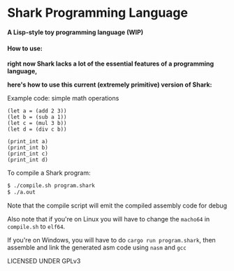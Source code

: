 # Shark Programming Language

**A Lisp-style toy programming language (WIP)**

#### How to use:
**right now Shark lacks a lot of the essential features of a programming language,**

**here's how to use this current (extremely primitive) version of Shark:**

Example code: simple math operations

```
(let a = (add 2 3))
(let b = (sub a 1))
(let c = (mul 3 b))
(let d = (div c b))

(print_int a)
(print_int b)
(print_int c)
(print_int d)
```

To compile a Shark program:

``` Bash
$ ./compile.sh program.shark
$ ./a.out
```

Note that the compile script will emit the compiled assembly code for debug

Also note that if you're on Linux you will have to change the `macho64` in `compile.sh` to `elf64`.

If you're on Windows, you will have to do `cargo run program.shark`, then assemble and link the generated asm code using `nasm` and `gcc`

LICENSED UNDER GPLv3

